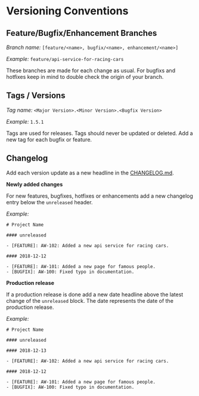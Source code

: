 # Versioning Conventions

## Feature/Bugfix/Enhancement Branches

*Branch name:* `[feature/<name>, bugfix/<name>, enhancement/<name>]`

*Example:* `feature/api-service-for-racing-cars`

These branches are made for each change as usual. For bugfixs and hotfixes keep in mind to double check the origin of your branch.

## Tags / Versions

*Tag name:* `<Major Version>.<Minor Version>.<Bugfix Version>`

*Example:* `1.5.1`

Tags are used for releases. Tags should never be updated or deleted. Add a new tag for each bugfix or feature.

## Changelog

Add each version update as a new headline in the [CHANGELOG.md](../CHANGELOG.md).

**Newly added changes**

For new features, bugfixes, hotfixes or enhancements add a new changelog entry below the `unreleased` header.

*Example:*

```
# Project Name

#### unreleased

- [FEATURE]: AW-102: Added a new api service for racing cars.

#### 2018-12-12

- [FEATURE]: AW-101: Added a new page for famous people.
- [BUGFIX]: AW-100: Fixed typo in documentation.
```

**Production release**

If a production release is done add a new date headline above the latest change of the `unreleased` block. The date represents the date of the production release.

*Example:*

```
# Project Name

#### unreleased

#### 2018-12-13

- [FEATURE]: AW-102: Added a new api service for racing cars.

#### 2018-12-12

- [FEATURE]: AW-101: Added a new page for famous people.
- [BUGFIX]: AW-100: Fixed typo in documentation.
```
